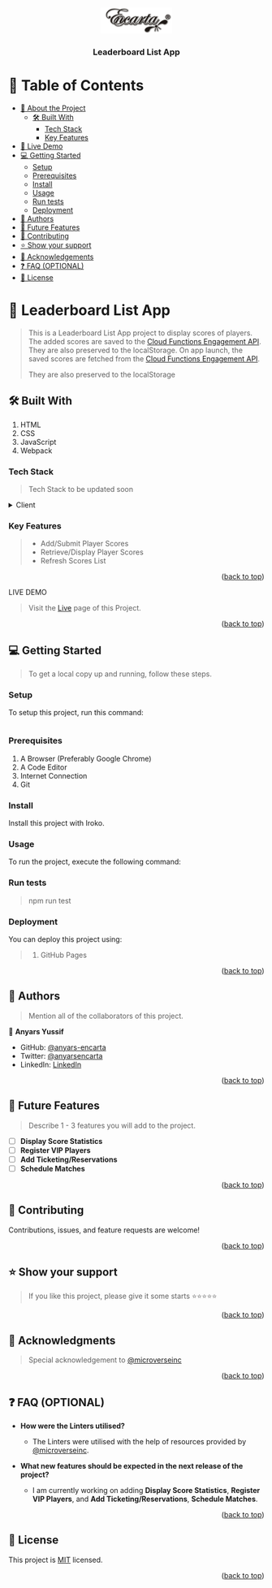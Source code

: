 <a name="readme-top"></a>

<div align="center">

 <!-- LOGO -->

  <img src="./src/assets/My Logo.png" alt="logo" width="140"  height="auto" />
  <br/>

<!-- MAIN HEADING -->

  <h3><b>Leaderboard List App</b></h3>

</div>

<!-- TABLE OF CONTENTS -->
# 📗 Table of Contents

- [📖 About the Project](#about-project)
  - [🛠 Built With](#built-with)
    - [Tech Stack](#tech-stack)
    - [Key Features](#key-features)
- [🚀 Live Demo](#live-demo)
- [💻 Getting Started](#getting-started)
  - [Setup](#setup)
  - [Prerequisites](#prerequisites)
  - [Install](#install)
  - [Usage](#usage)
  - [Run tests](#run-tests)
  - [Deployment](#deployment)
- [👥 Authors](#authors)
- [🔭 Future Features](#future-features)
- [🤝 Contributing](#contributing)
- [⭐️ Show your support](#support)
- [🙏 Acknowledgements](#acknowledgements)
- [❓ FAQ (OPTIONAL)](#faq)
- [📝 License](#license)

<!-- INTRO -->
# 📖 Leaderboard List App <a name="about-project"></a>

> This is a Leaderboard List App project to display scores of players. The added scores are saved to the [Cloud Functions Engagement API](https://us-central1-js-capstone-backend.cloudfunctions.net/api/games/). They are also preserved to the localStorage. On app launch, the saved scores are fetched from the [Cloud Functions Engagement API](https://us-central1-js-capstone-backend.cloudfunctions.net/api/games/).
>
> They are also preserved to the localStorage

## 🛠 Built With <a name="built-with"></a>
1. HTML
2. CSS
3. JavaScript
4. Webpack
### Tech Stack <a name="tech-stack"></a>

> Tech Stack to be updated soon

<details>
  <summary>Client</summary>
  <ul>
    <li><a href="https://reactjs.org/">HTML</a></li>
    <li><a href="https://reactjs.org/">CSS</a></li>
    <li><a href="https://reactjs.org/">JavaScript</a></li>
    <li><a href="https://reactjs.org/">Webpack</a></li>
  </ul>
</details>

<!-- Features -->

### Key Features <a name="key-features"></a>

> - Add/Submit Player Scores
> - Retrieve/Display Player Scores
> - Refresh Scores List

<p align="right">(<a href="#readme-top">back to top</a>)</p>

<!-- LIVE DEMO -->

LIVE DEMO

> Visit the [Live](https://anyars-encarta.github.io/Leaderboard-List-App/dist/) page of this Project.

<p align="right">(<a href="#readme-top">back to top</a>)</p>

<!-- GETTING STARTED -->

## 💻 Getting Started <a name="getting-started"></a>

> To get a local copy up and running, follow these steps.

<!-- SETUP -->
### Setup

To setup this project, run this command:

```npm run test
```
### Prerequisites

1. A Browser (Preferably Google Chrome)
2. A Code Editor
3. Internet Connection
4. Git

<!-- INSTALL -->
### Install

Install this project with Iroko.

### Usage

To run the project, execute the following command:

### Run tests
> npm run test
### Deployment

You can deploy this project using:
>1.  GitHub Pages

<p align="right">(<a href="#readme-top">back to top</a>)</p>

<!-- AUTHORS -->
## 👥 Authors <a name="authors"></a>

> Mention all of the collaborators of this project.

👤 **Anyars Yussif**

- GitHub: [@anyars-encarta](https://github.com/anyars-encarta)
- Twitter: [@anyarsencarta](https://twitter.com/anyarsencarta)
- LinkedIn: [LinkedIn](https://www.linkedin.com/in/anyars-yussif-1a179769/)


<p align="right">(<a href="#readme-top">back to top</a>)</p>

## 🔭 Future Features <a name="future-features"></a>

> Describe 1 - 3 features you will add to the project.

- [ ] **Display Score Statistics**
- [ ] **Register VIP Players**
- [ ] **Add Ticketing/Reservations**
- [ ] **Schedule Matches**

<p align="right">(<a href="#readme-top">back to top</a>)</p>

<!-- CONTRIBUTION -->
## 🤝 Contributing <a name="contributing"></a>

Contributions, issues, and feature requests are welcome!

<p align="right">(<a href="#readme-top">back to top</a>)</p>

<!--SUPPORT -->

## ⭐️ Show your support <a name="support"></a>

> If you like this project, please give it some starts ⭐️⭐️⭐️⭐️⭐️

<p align="right">(<a href="#readme-top">back to top</a>)</p>

<!-- ACKNOWLEDGEMENTS -->
## 🙏 Acknowledgments <a name="acknowledgements"></a>

> Special acknowledgement to [@microverseinc](https://github.com/microverseinc)

<p align="right">(<a href="#readme-top">back to top</a>)</p>

<!-- FAQS -->
## ❓ FAQ (OPTIONAL) <a name="faq"></a>

- **How were the Linters utilised?**

  - The Linters were utilised with the help of resources provided by [@microverseinc](https://github.com/microverseinc).

- **What new features should be expected in the next release of the project?**

  - I am currently working on adding **Display Score Statistics**, **Register VIP Players**, and **Add Ticketing/Reservations**, **Schedule Matches**.

<p align="right">(<a href="#readme-top">back to top</a>)</p>

<!-- LICENSE -->

## 📝 License <a name="license"></a>

This project is [MIT](./LICENSE) licensed.

<p align="right">(<a href="#readme-top">back to top</a>)</p>
